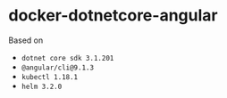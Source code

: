 # docker-dotnetcore-angular

Based on
- `dotnet core sdk 3.1.201`
- `@angular/cli@9.1.3`
- `kubectl 1.18.1`
- `helm 3.2.0`